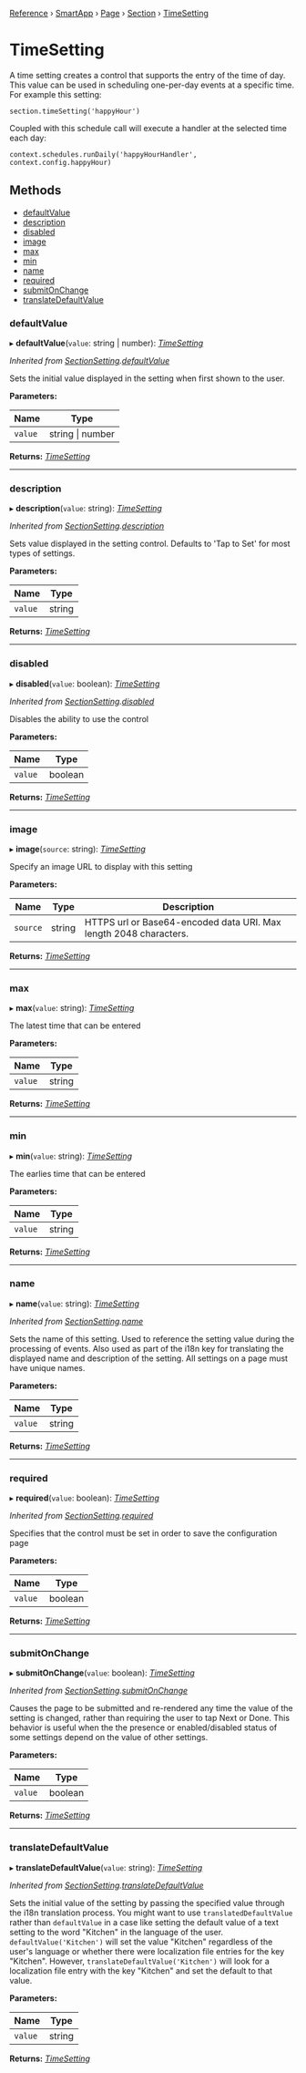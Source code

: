 [Reference](../index.md) › [SmartApp](_smart_app_d_.smartapp.md) › [Page](_pages_page_d_.page.md) › [Section](_pages_section_d_.section.md) ›  [TimeSetting](_pages_time_setting_d_.timesetting.md)

# TimeSetting

A time setting creates a control that supports the entry of the time of day.
This value can be used in scheduling one-per-day events at a specific time.
For example this setting:
```
section.timeSetting('happyHour')
```
Coupled with this schedule call will execute a handler at the selected time each day:
```
context.schedules.runDaily('happyHourHandler', context.config.happyHour)
```

## Methods

* [defaultValue](_pages_time_setting_d_.timesetting.md#defaultvalue)
* [description](_pages_time_setting_d_.timesetting.md#description)
* [disabled](_pages_time_setting_d_.timesetting.md#disabled)
* [image](_pages_time_setting_d_.timesetting.md#image)
* [max](_pages_time_setting_d_.timesetting.md#max)
* [min](_pages_time_setting_d_.timesetting.md#min)
* [name](_pages_time_setting_d_.timesetting.md#name)
* [required](_pages_time_setting_d_.timesetting.md#required)
* [submitOnChange](_pages_time_setting_d_.timesetting.md#submitonchange)
* [translateDefaultValue](_pages_time_setting_d_.timesetting.md#translatedefaultvalue)


###  defaultValue

▸ **defaultValue**(`value`: string | number): *[TimeSetting](_pages_time_setting_d_.timesetting.md)*

*Inherited from [SectionSetting](_pages_section_setting_d_.sectionsetting.md).[defaultValue](_pages_section_setting_d_.sectionsetting.md#defaultvalue)*

Sets the initial value displayed in the setting when first shown to the user.

**Parameters:**

Name | Type |
------ | ------ |
`value` | string &#124; number |

**Returns:** *[TimeSetting](_pages_time_setting_d_.timesetting.md)*

___

###  description

▸ **description**(`value`: string): *[TimeSetting](_pages_time_setting_d_.timesetting.md)*

*Inherited from [SectionSetting](_pages_section_setting_d_.sectionsetting.md).[description](_pages_section_setting_d_.sectionsetting.md#description)*

Sets value displayed in the setting control. Defaults to 'Tap to Set' for most types of settings.

**Parameters:**

Name | Type |
------ | ------ |
`value` | string |

**Returns:** *[TimeSetting](_pages_time_setting_d_.timesetting.md)*

___

###  disabled

▸ **disabled**(`value`: boolean): *[TimeSetting](_pages_time_setting_d_.timesetting.md)*

*Inherited from [SectionSetting](_pages_section_setting_d_.sectionsetting.md).[disabled](_pages_section_setting_d_.sectionsetting.md#disabled)*

Disables the ability to use the control

**Parameters:**

Name | Type |
------ | ------ |
`value` | boolean |

**Returns:** *[TimeSetting](_pages_time_setting_d_.timesetting.md)*

___

###  image

▸ **image**(`source`: string): *[TimeSetting](_pages_time_setting_d_.timesetting.md)*

Specify an image URL to display with this setting

**Parameters:**

Name | Type | Description |
------ | ------ | ------ |
`source` | string | HTTPS url or Base64-encoded data URI. Max length 2048 characters.  |

**Returns:** *[TimeSetting](_pages_time_setting_d_.timesetting.md)*

___

###  max

▸ **max**(`value`: string): *[TimeSetting](_pages_time_setting_d_.timesetting.md)*

The latest time that can be entered

**Parameters:**

Name | Type |
------ | ------ |
`value` | string |

**Returns:** *[TimeSetting](_pages_time_setting_d_.timesetting.md)*

___

###  min

▸ **min**(`value`: string): *[TimeSetting](_pages_time_setting_d_.timesetting.md)*

The earlies time that can be entered

**Parameters:**

Name | Type |
------ | ------ |
`value` | string |

**Returns:** *[TimeSetting](_pages_time_setting_d_.timesetting.md)*

___

###  name

▸ **name**(`value`: string): *[TimeSetting](_pages_time_setting_d_.timesetting.md)*

*Inherited from [SectionSetting](_pages_section_setting_d_.sectionsetting.md).[name](_pages_section_setting_d_.sectionsetting.md#name)*

Sets the name of this setting. Used to reference the setting value during the processing of events. Also
used as part of the i18n key for translating the displayed name and description of the setting. All settings
on a page must have unique names.

**Parameters:**

Name | Type |
------ | ------ |
`value` | string |

**Returns:** *[TimeSetting](_pages_time_setting_d_.timesetting.md)*

___

###  required

▸ **required**(`value`: boolean): *[TimeSetting](_pages_time_setting_d_.timesetting.md)*

*Inherited from [SectionSetting](_pages_section_setting_d_.sectionsetting.md).[required](_pages_section_setting_d_.sectionsetting.md#required)*

Specifies that the control must be set in order to save the configuration page

**Parameters:**

Name | Type |
------ | ------ |
`value` | boolean |

**Returns:** *[TimeSetting](_pages_time_setting_d_.timesetting.md)*

___

###  submitOnChange

▸ **submitOnChange**(`value`: boolean): *[TimeSetting](_pages_time_setting_d_.timesetting.md)*

*Inherited from [SectionSetting](_pages_section_setting_d_.sectionsetting.md).[submitOnChange](_pages_section_setting_d_.sectionsetting.md#submitonchange)*

Causes the page to be submitted and re-rendered any time the value of the setting is changed, rather than
requiring the user to tap Next or Done. This behavior is useful when the the presence or enabled/disabled
status of some settings depend on the value of other settings.

**Parameters:**

Name | Type |
------ | ------ |
`value` | boolean |

**Returns:** *[TimeSetting](_pages_time_setting_d_.timesetting.md)*

___

###  translateDefaultValue

▸ **translateDefaultValue**(`value`: string): *[TimeSetting](_pages_time_setting_d_.timesetting.md)*

*Inherited from [SectionSetting](_pages_section_setting_d_.sectionsetting.md).[translateDefaultValue](_pages_section_setting_d_.sectionsetting.md#translatedefaultvalue)*

Sets the initial value of the setting by passing the specified value through the i18n translation process.
You might want to use `translatedDefaultValue` rather than `defaultValue` in a case like setting the
default value of a text setting to the word "Kitchen" in the language of the user. `defaultValue('Kitchen')`
will set the value "Kitchen" regardless of the user's language or whether there were localization file entries
for the key "Kitchen". However, `translateDefaultValue('Kitchen')` will look for a localization file entry
with the key "Kitchen" and set the default to that value.

**Parameters:**

Name | Type |
------ | ------ |
`value` | string |

**Returns:** *[TimeSetting](_pages_time_setting_d_.timesetting.md)*

